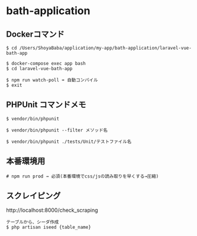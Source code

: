 # bath-application

## Dockerコマンド
```
$ cd /Users/ShoyaBaba/application/my-app/bath-application/laravel-vue-bath-app

$ docker-compose exec app bash
$ cd laravel-vue-bath-app

$ npm run watch-poll ➡️ 自動コンパイル
$ exit
```

## PHPUnit コマンドメモ
```
$ vendor/bin/phpunit

$ vendor/bin/phpunit --filter メソッド名

$ vendor/bin/phpunit ./tests/Unit/テストファイル名
```

## 本番環境用
```
# npm run prod → 必須(本番環境でcss/jsの読み取りを早くする→圧縮)
```

## スクレイピング

http://localhost:8000/check_scraping

```
テーブルから、シーダ作成
$ php artisan iseed {table_name}
```
